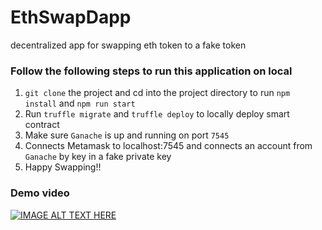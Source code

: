 # EthSwapDapp
decentralized app for swapping eth token to a fake token

### Follow the following steps to run this application on local
1. `git clone` the project and cd into the project directory to run `npm install` and `npm run start`
2. Run `truffle migrate` and `truffle deploy` to locally deploy smart contract 
3. Make sure `Ganache` is up and running on port `7545`
4. Connects Metamask to localhost:7545 and connects an account from `Ganache` by key in a fake private key
5. Happy Swapping!!

### Demo video
[![IMAGE ALT TEXT HERE](https://youtu.be/bOyV-udQI8Q)](https://youtu.be/bOyV-udQI8Q)
